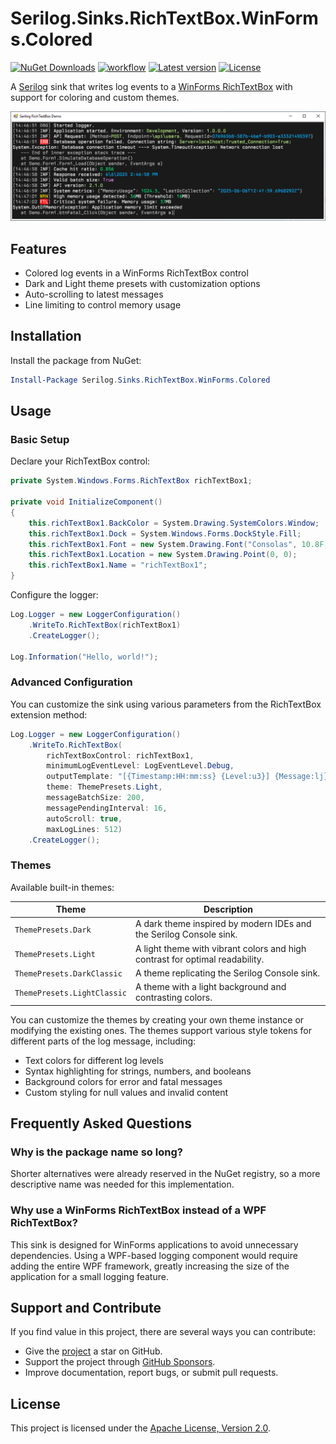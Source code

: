 # Serilog.Sinks.RichTextBox.WinForms.Colored

[![NuGet Downloads](https://img.shields.io/nuget/dt/Serilog.Sinks.RichTextBox.WinForms.Colored.svg)](https://www.nuget.org/packages/Serilog.Sinks.RichTextBox.WinForms.Colored)
[![workflow](https://img.shields.io/github/actions/workflow/status/vonhoff/Serilog.Sinks.RichTextBox.WinForms.Colored/build.yml)](https://github.com/vonhoff/Serilog.Sinks.RichTextBox.WinForms.Colored/actions)
[![Latest version](https://img.shields.io/nuget/v/Serilog.Sinks.RichTextBox.WinForms.Colored.svg)](https://www.nuget.org/packages/Serilog.Sinks.RichTextBox.WinForms.Colored)
[![License](https://img.shields.io/badge/License-Apache_2.0-blue.svg)](https://opensource.org/licenses/Apache-2.0)

A [Serilog](https://github.com/serilog/serilog) sink that writes log events to a [WinForms RichTextBox](https://docs.microsoft.com/en-us/dotnet/desktop/winforms/controls/richtextbox-control-overview-windows-forms) with support for coloring and custom themes.

![Screenshot of Serilog.Sinks.RichTextBox.WinForms.Colored in action](https://raw.githubusercontent.com/vonhoff/Serilog.Sinks.RichTextBox.WinForms.Colored/master/screenshot.png)

## Features

- Colored log events in a WinForms RichTextBox control
- Dark and Light theme presets with customization options
- Auto-scrolling to latest messages
- Line limiting to control memory usage

## Installation

Install the package from NuGet:

```powershell
Install-Package Serilog.Sinks.RichTextBox.WinForms.Colored
```

## Usage

### Basic Setup

Declare your RichTextBox control:

```csharp
private System.Windows.Forms.RichTextBox richTextBox1;

private void InitializeComponent()
{
    this.richTextBox1.BackColor = System.Drawing.SystemColors.Window;
    this.richTextBox1.Dock = System.Windows.Forms.DockStyle.Fill;
    this.richTextBox1.Font = new System.Drawing.Font("Consolas", 10.8F, System.Drawing.FontStyle.Bold, System.Drawing.GraphicsUnit.Point);
    this.richTextBox1.Location = new System.Drawing.Point(0, 0);
    this.richTextBox1.Name = "richTextBox1";
}
```

Configure the logger:

```csharp
Log.Logger = new LoggerConfiguration()
    .WriteTo.RichTextBox(richTextBox1)
    .CreateLogger();

Log.Information("Hello, world!");
```

### Advanced Configuration

You can customize the sink using various parameters from the RichTextBox extension method:

```csharp
Log.Logger = new LoggerConfiguration()
    .WriteTo.RichTextBox(
        richTextBoxControl: richTextBox1,
        minimumLogEventLevel: LogEventLevel.Debug,
        outputTemplate: "[{Timestamp:HH:mm:ss} {Level:u3}] {Message:lj}{NewLine}{Exception}",
        theme: ThemePresets.Light,
        messageBatchSize: 200,
        messagePendingInterval: 16,
        autoScroll: true,
        maxLogLines: 512)
    .CreateLogger();

```

### Themes

Available built-in themes:

| Theme                       | Description                                                                  |
|-----------------------------|------------------------------------------------------------------------------|
| `ThemePresets.Dark`         | A dark theme inspired by modern IDEs and the Serilog Console sink.           |
| `ThemePresets.Light`        | A light theme with vibrant colors and high contrast for optimal readability. |
| `ThemePresets.DarkClassic`  | A theme replicating the Serilog Console sink.                                |
| `ThemePresets.LightClassic` | A theme with a light background and contrasting colors.                      |

You can customize the themes by creating your own theme instance or modifying the existing ones. The themes support various style tokens for different parts of the log message, including:
- Text colors for different log levels
- Syntax highlighting for strings, numbers, and booleans
- Background colors for error and fatal messages
- Custom styling for null values and invalid content

## Frequently Asked Questions

### Why is the package name so long?

Shorter alternatives were already reserved in the NuGet registry, so a more descriptive name was needed for this implementation.

### Why use a WinForms RichTextBox instead of a WPF RichTextBox?

This sink is designed for WinForms applications to avoid unnecessary dependencies. Using a WPF-based logging component would require adding the entire WPF framework, greatly increasing the size of the application for a small logging feature.

## Support and Contribute

If you find value in this project, there are several ways you can contribute:

- Give the [project](https://github.com/vonhoff/Serilog.Sinks.RichTextBox.WinForms.Colored) a star on GitHub.
- Support the project through [GitHub Sponsors](https://github.com/sponsors/vonhoff).
- Improve documentation, report bugs, or submit pull requests.

## License

This project is licensed under the [Apache License, Version 2.0](LICENSE).
